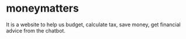 # moneymatters
It is a website to help us budget, calculate tax, save money, get financial advice from the chatbot.
